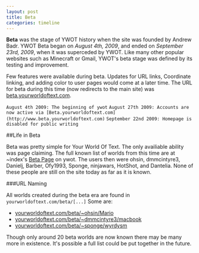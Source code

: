 ```yaml
---
layout: post
title: Beta
categories: timeline
---
```


**Beta** was the stage of YWOT history when the site was founded by Andrew Badr. YWOT Beta began on *August 4th, 2009*, and ended on *September 23rd, 2009*, when it was superceded by YWOT. Like many other popular websites such as Minecraft or Gmail, YWOT's beta stage was defined by its testing and improvement.

Few features were available during beta. Updates for URL links, Coordinate linking, and adding color to user pages would come at a later time. The URL for beta during this time (now redirects to the main site) was [beta.yourworldoftext.com](http://www.beta.yourworldoftext.com).

`August 4th 2009: The beginning of ywot`
`August 27th 2009: Accounts are now active via [Beta.yourworldoftext.com](http://www.beta.yourworldoftext.com)`
`September 22nd 2009: Homepage is disabled for public writing`

##Life in Beta

Beta was pretty simple for Your World Of Text. The only availiable ability was page claiming. The full known list of worlds from this time are at ~index's [Beta Page](http://www.yourworldoftext.com/~index/BETA) on ywot. The users then were ohsin, dmmcintyre3, Danielj, Barber, Ofy1993, Sponge, ninjawars, HotShot, and Dantelia. None of these people are still on the site today as far as it is known.

###URL Naming

All worlds created during the beta era are found in `yourworldoftext.com/beta/[...]` Some are:

- [yourworldoftext.com/beta/~ohsin/Mario](http://yourworldoftext.com/beta/~ohsin/Mario)
- [yourworldoftext.com/beta/~dmmcintyre3/macbook](http://yourworldoftext.com/beta/~dmmcintyre3/macbook)
- [yourworldoftext.com/beta/~sponge/wyrdysm](http://yourworldoftext.com/beta/~sponge/wyrdysm)

Though only around 20 beta worlds are now known there may be many more in existence. It's possible a full list could be put together in the future.

